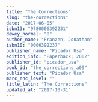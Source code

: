 ```yaml
---
title: "The Corrections"
slug: "the-corrections"
date: "2017-06-05"
isbn13: "9780006392231"
dewey_normal: "0"
author_name: "Franzen, Jonathan"
isbn10: "0006392237"
publisher_name: "Picador Usa"
edition_info: "Paperback; 2002"
publisher_id: "picador_usa"
book_id: "the_corrections_a09"
publisher_text: "Picador Usa"
marc_enc_level: ""
title_latin: "The Corrections"
updated_at: "2017-10-31"
---
```


